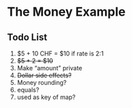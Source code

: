# The Money Example


## Todo List

1. $5 + 10 CHF = $10 if rate is 2:1
2. ~~$5 * 2 = $10~~
3. Make “amount” private
4. ~~Dollar side effects?~~
5. Money rounding?
6. equals?
7. used as key of map?